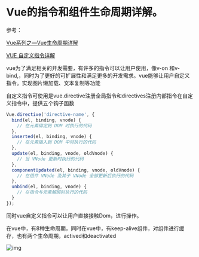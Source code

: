 #  Vue的指令和组件生命周期详解。

参考：

[Vue系列之—Vue生命周期详解](https://www.cnblogs.com/jinkai123/p/15889088.html)

[VUE 自定义指令详解](https://zhuanlan.zhihu.com/p/686349064)

vue为了满足相关的开发需要，有许多的指令可以让用户使用，像v-on 和v-bind,，同时为了更好的可扩展性和满足更多的开发需求。vue能够让用户自定义指令。实现图片懒加载、文本复制等功能

自定义指令可使用是vue.directive注册全局指令和directives注册内部指令在自定义指令中，提供五个钩子函数

```JavaScript
Vue.directive('directive-name', {
  bind(el, binding, vnode) {
    // 在元素绑定到 DOM 时执行的代码
  },
  inserted(el, binding, vnode) {
    // 在元素插入到 DOM 中时执行的代码
  },
  update(el, binding, vnode, oldVnode) {
    // 当 VNode 更新时执行的代码
  },
  componentUpdated(el, binding, vnode, oldVnode) {
    // 在组件 VNode 及其子 VNode 全部更新后执行的代码
  },
  unbind(el, binding, vnode) {
    // 在指令与元素解绑时执行的代码
  }
});
```

同时vue自定义指令可以让用户直接接触Dom，进行操作。

在vue中，有8种生命周期，同时在vue中，有keep-alive组件，对组件进行缓存，也有两个生命周期，actived和deactivated

![img](https://saeczhfvuci.feishu.cn/space/api/box/stream/download/asynccode/?code=OWZmZjJiN2MxZWVhMDEwNWFjMjFiMDcxMTlkOTAwYjRfQVc3TmZ4NjA1cGFYWGVqVEtlNUd0SnVTYnJ0dHRoV0FfVG9rZW46RHBlUWJ2ZFpyb08yeUh4NGpuOGNOcUh6bjZkXzE3MTYxOTA4ODU6MTcxNjE5NDQ4NV9WNA)
